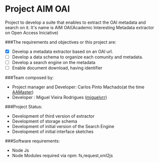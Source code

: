 Project AIM OAI
===============

Project to develop a suite that enables to extract the OAI metadata and search on it.
It's name is AIM OAI(Academic Interesting Metadata extractor on Open Access Iniciative)

###The requirements and objectives or this project are:
- [x] Develop a metadata extractor based on an OAI url.
- [ ] Develop a data schema to organize each comunity and metadata.
- [ ] Develop a search engine on the metadata
- [ ] Enable document download, having identifier

###Team composed by:
- Project manager and Developer: Carlos Pinto Machado(at the time [AAMaster](https://github.com/AAMaster))
- Developer : Miguel Vieira Rodrigues ([miguelvrr](https://github.com/miguelvrr))

###Project Status: 
- Development of third version of extractor
- Development of storage schema
- Development of initial version of the Search Engine
- Development of initial interface sketches

###Software requirements:
- Node Js
- Node Modules required via npm: fs,request,xml2js

